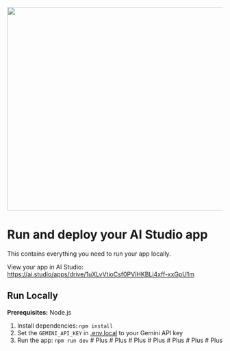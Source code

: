 <div align="center">
<img width="1200" height="475" alt="GHBanner" src="https://github.com/user-attachments/assets/0aa67016-6eaf-458a-adb2-6e31a0763ed6" />
</div>

# Run and deploy your AI Studio app

This contains everything you need to run your app locally.

View your app in AI Studio: https://ai.studio/apps/drive/1uXLvVtioCsf0PViHKBLi4xff-xxGpU1m

## Run Locally

**Prerequisites:**  Node.js


1. Install dependencies:
   `npm install`
2. Set the `GEMINI_API_KEY` in [.env.local](.env.local) to your Gemini API key
3. Run the app:
   `npm run dev`
#   P l u s  
 #   P l u s  
 #   P l u s  
 #   P l u s  
 #   P l u s  
 #   P l u s  
 #   P l u s  
 